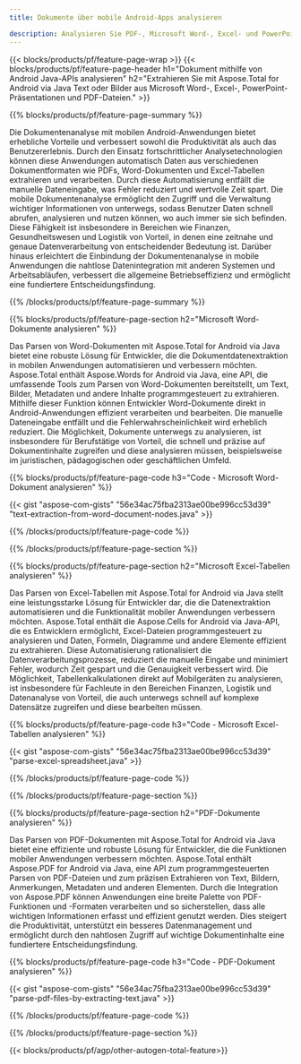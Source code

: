 ```yaml
---
title: Dokumente über mobile Android-Apps analysieren

description: Analysieren Sie PDF-, Microsoft Word-, Excel- und PowerPoint-Präsentationen mit der mobilen Android-Anwendung. Extrahieren Sie mühelos Text oder Bilder.
---
```


{{< blocks/products/pf/feature-page-wrap >}}
{{< blocks/products/pf/feature-page-header h1="Dokument mithilfe von Android Java-APIs analysieren" h2="Extrahieren Sie mit Aspose.Total for Android via Java Text oder Bilder aus Microsoft Word-, Excel-, PowerPoint-Präsentationen und PDF-Dateien." >}}

{{% blocks/products/pf/feature-page-summary %}}

Die Dokumentenanalyse mit mobilen Android-Anwendungen bietet erhebliche Vorteile und verbessert sowohl die Produktivität als auch das Benutzererlebnis. Durch den Einsatz fortschrittlicher Analysetechnologien können diese Anwendungen automatisch Daten aus verschiedenen Dokumentformaten wie PDFs, Word-Dokumenten und Excel-Tabellen extrahieren und verarbeiten. Durch diese Automatisierung entfällt die manuelle Dateneingabe, was Fehler reduziert und wertvolle Zeit spart. Die mobile Dokumentenanalyse ermöglicht den Zugriff und die Verwaltung wichtiger Informationen von unterwegs, sodass Benutzer Daten schnell abrufen, analysieren und nutzen können, wo auch immer sie sich befinden. Diese Fähigkeit ist insbesondere in Bereichen wie Finanzen, Gesundheitswesen und Logistik von Vorteil, in denen eine zeitnahe und genaue Datenverarbeitung von entscheidender Bedeutung ist. Darüber hinaus erleichtert die Einbindung der Dokumentenanalyse in mobile Anwendungen die nahtlose Datenintegration mit anderen Systemen und Arbeitsabläufen, verbessert die allgemeine Betriebseffizienz und ermöglicht eine fundiertere Entscheidungsfindung.

{{% /blocks/products/pf/feature-page-summary  %}}

{{% blocks/products/pf/feature-page-section  h2="Microsoft Word-Dokumente analysieren" %}}

Das Parsen von Word-Dokumenten mit Aspose.Total for Android via Java bietet eine robuste Lösung für Entwickler, die die Dokumentdatenextraktion in mobilen Anwendungen automatisieren und verbessern möchten. Aspose.Total enthält Aspose.Words for Android via Java, eine API, die umfassende Tools zum Parsen von Word-Dokumenten bereitstellt, um Text, Bilder, Metadaten und andere Inhalte programmgesteuert zu extrahieren. Mithilfe dieser Funktion können Entwickler Word-Dokumente direkt in Android-Anwendungen effizient verarbeiten und bearbeiten. Die manuelle Dateneingabe entfällt und die Fehlerwahrscheinlichkeit wird erheblich reduziert. Die Möglichkeit, Dokumente unterwegs zu analysieren, ist insbesondere für Berufstätige von Vorteil, die schnell und präzise auf Dokumentinhalte zugreifen und diese analysieren müssen, beispielsweise im juristischen, pädagogischen oder geschäftlichen Umfeld. 

{{% blocks/products/pf/feature-page-code h3="Code - Microsoft Word-Dokument analysieren" %}}

{{< gist "aspose-com-gists" "56e34ac75fba2313ae00be996cc53d39" "text-extraction-from-word-document-nodes.java" >}}

{{% /blocks/products/pf/feature-page-code  %}}

{{% /blocks/products/pf/feature-page-section %}}

{{% blocks/products/pf/feature-page-section  h2="Microsoft Excel-Tabellen analysieren" %}}

Das Parsen von Excel-Tabellen mit Aspose.Total for Android via Java stellt eine leistungsstarke Lösung für Entwickler dar, die die Datenextraktion automatisieren und die Funktionalität mobiler Anwendungen verbessern möchten. Aspose.Total enthält die Aspose.Cells for Android via Java-API, die es Entwicklern ermöglicht, Excel-Dateien programmgesteuert zu analysieren und Daten, Formeln, Diagramme und andere Elemente effizient zu extrahieren. Diese Automatisierung rationalisiert die Datenverarbeitungsprozesse, reduziert die manuelle Eingabe und minimiert Fehler, wodurch Zeit gespart und die Genauigkeit verbessert wird. Die Möglichkeit, Tabellenkalkulationen direkt auf Mobilgeräten zu analysieren, ist insbesondere für Fachleute in den Bereichen Finanzen, Logistik und Datenanalyse von Vorteil, die auch unterwegs schnell auf komplexe Datensätze zugreifen und diese bearbeiten müssen. 

{{% blocks/products/pf/feature-page-code h3="Code - Microsoft Excel-Tabellen analysieren" %}}

{{< gist "aspose-com-gists" "56e34ac75fba2313ae00be996cc53d39" "parse-excel-spreadsheet.java" >}}

{{% /blocks/products/pf/feature-page-code  %}}

{{% /blocks/products/pf/feature-page-section %}}

{{% blocks/products/pf/feature-page-section  h2="PDF-Dokumente analysieren" %}}

Das Parsen von PDF-Dokumenten mit Aspose.Total for Android via Java bietet eine effiziente und robuste Lösung für Entwickler, die die Funktionen mobiler Anwendungen verbessern möchten. Aspose.Total enthält Aspose.PDF for Android via Java, eine API zum programmgesteuerten Parsen von PDF-Dateien und zum präzisen Extrahieren von Text, Bildern, Anmerkungen, Metadaten und anderen Elementen. Durch die Integration von Aspose.PDF können Anwendungen eine breite Palette von PDF-Funktionen und -Formaten verarbeiten und so sicherstellen, dass alle wichtigen Informationen erfasst und effizient genutzt werden. Dies steigert die Produktivität, unterstützt ein besseres Datenmanagement und ermöglicht durch den nahtlosen Zugriff auf wichtige Dokumentinhalte eine fundiertere Entscheidungsfindung.

{{% blocks/products/pf/feature-page-code h3="Code - PDF-Dokument analysieren" %}}

{{< gist "aspose-com-gists" "56e34ac75fba2313ae00be996cc53d39" "parse-pdf-files-by-extracting-text.java" >}}

{{% /blocks/products/pf/feature-page-code  %}}

{{% /blocks/products/pf/feature-page-section %}}

{{< blocks/products/pf/agp/other-autogen-total-feature>}}